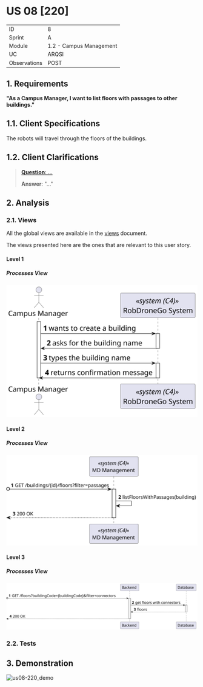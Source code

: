 # US 08 [220]

|              |                         |
| ------------ | ----------------------- |
| ID           | 8                       |
| Sprint       | A                       |
| Module       | 1.2 - Campus Management |
| UC           | ARQSI                   |
| Observations | POST                    |

## 1. Requirements

**"As a Campus Manager, I want to list floors with passages to other buildings."**

## 1.1. Client Specifications

The robots will travel through the floors of the buildings.

## 1.2. Client Clarifications

> [**Question**: ...](https://moodle.isep.ipp.pt/mod/forum/discuss.php?d=...)
>
> **Answer**: "..."

## 2. Analysis

### 2.1. Views

All the global views are available in the [views](../../views/readme.md) document.

The views presented here are the ones that are relevant to this user story.

#### Level 1

##### Processes View

![Level 1 Processes View](views/level-1/assets/us08-level1_processes.svg)

#### Level 2

##### Processes View

![Level 2 Processes View](views/level-2/assets/us08-level2_processes.svg)

<!-- ##### Implementation View -->

<!-- ##### Physical View -->

#### Level 3

##### Processes View

![Level 3 Processes View](views/level-3/assets/us08-level3_processes.svg)

<!-- ##### Implementation View -->

<!-- ##### Physical View -->

### 2.2. Tests

## 3. Demonstration

![us08-220_demo]()
